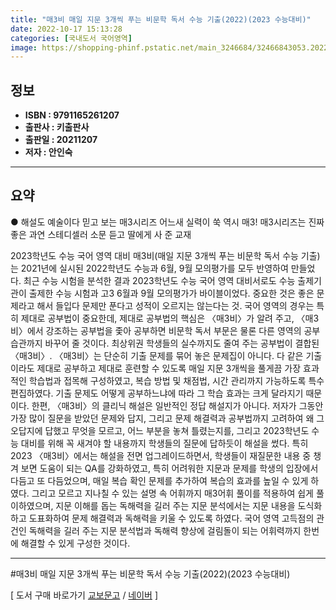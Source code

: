```yaml
---
title: "매3비 매일 지문 3개씩 푸는 비문학 독서 수능 기출(2022)(2023 수능대비)"
date: 2022-10-17 15:13:28
categories: [국내도서 국어영역]
image: https://shopping-phinf.pstatic.net/main_3246684/32466843053.20220527035318.jpg
---
```


## **정보**

- **ISBN : 9791165261207**
- **출판사 : 키출판사**
- **출판일 : 20211207**
- **저자 : 안인숙**

------



## **요약**

● 해설도 예술이다 믿고 보는 매3시리즈
어느새 실력이 쑥 역시 매3! 매3시리즈는 진짜 좋은
과연 스테디셀러 소문 듣고 딸에게 사 준 교재

2023학년도 수능 국어 영역 대비 매3비(매일 지문 3개씩 푸는 비문학 독서 수능 기출)는 2021년에 실시된 2022학년도 수능과 6월, 9월 모의평가를 모두 반영하여 만들었다. 최근 수능 시험을 분석한 결과 2023학년도 수능 국어 영역 대비서로도 수능 출제기관이 출제한 수능 시험과 고3 6월과 9월 모의평가가 바이블이었다. 
중요한 것은 좋은 문제라고 해서 들입다 문제만 푼다고 성적이 오르지는 않는다는 것. 국어 영역의 경우는 특히 제대로 공부법이 중요한데, 제대로 공부법의 핵심은 〈매3비〉가 알려 주고, 〈매3비〉에서 강조하는 공부법을 좇아 공부하면 비문학 독서 부문은 물론 다른 영역의 공부 습관까지 바꾸어 줄 것이다.
최상위권 학생들의 실수까지도 줄여 주는 공부법이 결합된 〈매3비〉. 
〈매3비〉는 단순히 기출 문제를 묶어 놓은 문제집이 아니다. 다 같은 기출이라도 제대로 공부하고 제대로 훈련할 수 있도록 매일 지문 3개씩을 풀게끔 가장 효과적인 학습법과 접목해 구성하였고, 복습 방법 및 채점법, 시간 관리까지 가능하도록 특수 편집하였다. 기출 문제도 어떻게 공부하느냐에 따라 그 학습 효과는 크게 달라지기 때문이다. 
한편, 〈매3비〉의 클리닉 해설은 일반적인 정답 해설지가 아니다. 저자가 그동안 가장 많이 질문을 받았던 문제와 답지, 그리고 문제 해결력과 공부법까지 고려하여 왜 그 오답지에 답했고 무엇을 모르고, 어느 부분을 놓쳐 틀렸는지를, 그리고 2023학년도 수능 대비를 위해 꼭 새겨야 할 내용까지 학생들의 질문에 답하듯이 해설을 썼다. 특히 2023 〈매3비〉에서는 해설을 전면 업그레이드하면서, 학생들이 재질문한 내용 중 챙겨 보면 도움이 되는 QA를 강화하였고, 특히 어려워한 지문과 문제를 학생의 입장에서 다듬고 또 다듬었으며, 매일 복습 확인 문제를 추가하여 복습의 효과를 높일 수 있게 하였다. 그리고 모르고 지나칠 수 있는 설명 속 어휘까지 매3어휘 풀이를 적용하여 쉽게 풀이하였으며, 지문 이해를 돕는 독해력을 길러 주는 지문 분석에서는 지문 내용을 도식화하고 도표화하여 문제 해결력과 독해력을 키울 수 있도록 하였다. 국어 영역 고득점의 관건인 독해력을 길러 주는 지문 분석법과 독해력 향상에 걸림돌이 되는 어휘력까지 한번에 해결할 수 있게 구성한 것이다.

------

#매3비 매일 지문 3개씩 푸는 비문학 독서 수능 기출(2022)(2023 수능대비)

[ 도서 구매 바로가기   [교보문고](https://product.kyobobook.co.kr/detail/S000001835427)  /  [네이버](https://search.shopping.naver.com/book/catalog/32466843053) ]
